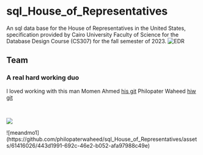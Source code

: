 # sql_House_of_Representatives
An sql data base for the  House of Representatives in the United States, specification provided by Cairo University Faculty of Science for the Database Design Course (CS307) for the fall semester of 2023.
![EDR](https://i.ibb.co/WWjbNXy/EDR-for-House-of-Representatives-SCI-Project-2.webp)

## Team
### A real hard working duo
I loved working with this man
Momen Ahmed [his git](https://github.com/moe-the-techie)
Philopater Waheed [hiw git](https://github.com/philopaterwaheed)

<br>
<p align=left> 
<a href="https://github.com/philopaterwaheed/sql_House_of_Representatives/graphs/contributors">
  <img src="https://contrib.rocks/image?repo=philopaterwaheed/sql_House_of_Representatives" />
</a>
</p>
![meandmo1](https://github.com/philopaterwaheed/sql_House_of_Representatives/assets/61416026/443d1991-692c-46e2-b052-afa97988c49e)
